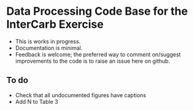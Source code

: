 # Data Processing Code Base for the InterCarb Exercise

+ This is works in progress.
+ Documentation is minimal.
+ Feedback is welcome; the preferred way to comment on/suggest improvements to the code is to raise an issue here on github.

## To do

+ Check that all undocumented figures have captions
+ Add N to Table 3
